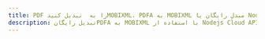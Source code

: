 ---title: PDF را به  تبدیل کنیدMOBIXML، PDFA به MOBIXML مبدل رایگان یا Nodejs SDKdescription: تبدیل رایگانPDFA به MOBIXML با استفاده از Nodejs Cloud APIs & SDK همچنین اسناد PDF را در Cloud ایجاد، ویرایش و رندر کنید.---